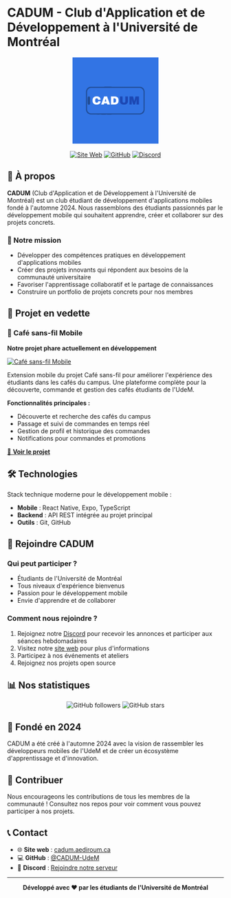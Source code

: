 # CADUM - Club d'Application et de Développement à l'Université de Montréal

<div align="center">
  <img src="cadum.png" alt="CADUM Logo" width="200"/>
  
  [![Site Web](https://img.shields.io/badge/Site_Web-blue?style=for-the-badge)](https://cadum.aediroum.ca)
  [![GitHub](https://img.shields.io/badge/GitHub-black?style=for-the-badge&logo=github)](https://github.com/CADUM-UdeM)
  [![Discord](https://img.shields.io/badge/Discord-grey?style=for-the-badge&logo=discord)](https://discord.gg/DvJWz9hwWF)
</div>

## 🎯 À propos

**CADUM** (Club d'Application et de Développement à l'Université de Montréal) est un club étudiant de développement d'applications mobiles fondé à l'automne 2024. Nous rassemblons des étudiants passionnés par le développement mobile qui souhaitent apprendre, créer et collaborer sur des projets concrets.

### 🎨 Notre mission
- Développer des compétences pratiques en développement d'applications mobiles
- Créer des projets innovants qui répondent aux besoins de la communauté universitaire
- Favoriser l'apprentissage collaboratif et le partage de connaissances
- Construire un portfolio de projets concrets pour nos membres

## 🚀 Projet en vedette

### 📱 Café sans-fil Mobile
**Notre projet phare actuellement en développement**

[![Café sans-fil Mobile](https://img.shields.io/badge/Projet-Café_sans--fil_Mobile-green?style=for-the-badge)](https://github.com/CADUM-UdeM/Cafe-sans-fil-mobile)

Extension mobile du projet Café sans-fil pour améliorer l'expérience des étudiants dans les cafés du campus. Une plateforme complète pour la découverte, commande et gestion des cafés étudiants de l'UdeM.

**Fonctionnalités principales :**
- Découverte et recherche des cafés du campus
- Passage et suivi de commandes en temps réel
- Gestion de profil et historique des commandes
- Notifications pour commandes et promotions

[🔗 **Voir le projet**](https://github.com/CADUM-UdeM/Cafe-sans-fil-mobile)

## 🛠️ Technologies

Stack technique moderne pour le développement mobile :
- **Mobile** : React Native, Expo, TypeScript
- **Backend** : API REST intégrée au projet principal
- **Outils** : Git, GitHub

## 👥 Rejoindre CADUM

### Qui peut participer ?
- Étudiants de l'Université de Montréal
- Tous niveaux d'expérience bienvenus
- Passion pour le développement mobile
- Envie d'apprendre et de collaborer

### Comment nous rejoindre ?
1. Rejoignez notre [Discord](https://discord.gg/DvJWz9hwWF) pour recevoir les annonces et participer aux séances hebdomadaires
2. Visitez notre [site web](https://cadum.aediroum.ca) pour plus d'informations
3. Participez à nos événements et ateliers
4. Rejoignez nos projets open source

## 📊 Nos statistiques

<div align="center">
  
![GitHub followers](https://img.shields.io/github/followers/CADUM-UdeM?style=social)
![GitHub stars](https://img.shields.io/github/stars/CADUM-UdeM?style=social)

</div>

## 📅 Fondé en 2024

CADUM a été créé à l'automne 2024 avec la vision de rassembler les développeurs mobiles de l'UdeM et de créer un écosystème d'apprentissage et d'innovation.

## 🤝 Contribuer

Nous encourageons les contributions de tous les membres de la communauté ! Consultez nos repos pour voir comment vous pouvez participer à nos projets.

## 📞 Contact

- 🌐 **Site web** : [cadum.aediroum.ca](https://cadum.aediroum.ca)
- 💻 **GitHub** : [@CADUM-UdeM](https://github.com/CADUM-UdeM)
- 💬 **Discord** : [Rejoindre notre serveur](https://discord.gg/DvJWz9hwWF)

---

<div align="center">
  <strong>Développé avec ❤️ par les étudiants de l'Université de Montréal</strong>
</div>

